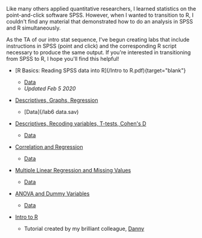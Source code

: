 ---
---
Like many others applied quantitative researchers, I learned statistics on the point-and-click software SPSS.  However, when I wanted to transition to R, I couldn't find any material that demonstrated how to do an analysis in SPSS and R simultaneously.        

As the TA of our intro stat sequence, I've begun creating labs that include instructions in SPSS (point and click) and the corresponding R script necessary to produce the same output.  If you're interested in transitioning from SPSS to R, I hope you'll find this helpful!

- [R Basics: Reading SPSS data into R](/Intro to R.pdf){target="blank"}
  - [Data](/lab7data.sav)
  - *Updated Feb 5 2020*

- [Descriptives, Graphs, Regression](/Lab_6.pdf)
  - [Data](/lab6 data.sav)  

- [Descriptives, Recoding variables, T-tests, Cohen's D](/Lab-7.pdf)
  - [Data](/lab7data.sav)

- [Correlation and Regression](/Lab-1.pdf)
  - [Data](/lab1data.sav)

- [Multiple Linear Regression and Missing Values](/Lab-2.pdf)
  - [Data](/week2d.sav)
  
- [ANOVA and Dummy Variables](/Week-4-Lab.pdf)
  - [Data](/Week4.sav)
  
- [Intro to R](http://www.dbkatz.com/1/01/01/beginning-a-new-intro-to-r-workshop/) 
  - Tutorial created by my brilliant colleague, [Danny](https://twitter.com/DanK_atz)
